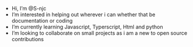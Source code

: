 - Hi, I’m @S-njc
- I’m interested in helping out wherever i can whether that be documentation or coding
- I’m currently learning Javascript, Typerscript, Html and python
- I’m looking to collaborate on small projects as i am a new to open source contributions



<!---
S-njc/S-njc is a ✨ special ✨ repository because its `README.md` (this file) appears on your GitHub profile.
You can click the Preview link to take a look at your changes.
--->
